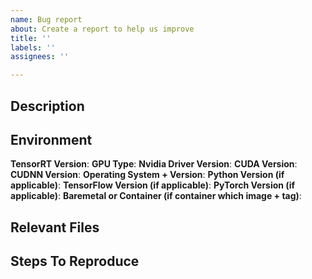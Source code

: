 ```yaml
---
name: Bug report
about: Create a report to help us improve
title: ''
labels: ''
assignees: ''

---
```


## Description

<!-- A clear and concise description of the bug or issue. -->


## Environment

**TensorRT Version**: 
**GPU Type**: 
**Nvidia Driver Version**: 
**CUDA Version**: 
**CUDNN Version**: 
**Operating System + Version**: 
**Python Version (if applicable)**: 
**TensorFlow Version (if applicable)**: 
**PyTorch Version (if applicable)**: 
**Baremetal or Container (if container which image + tag)**: 


## Relevant Files

<!-- Please include links to any models, data, files, or scripts necessary to reproduce your issue. (Github repo, Google Drive, Dropbox, etc.) -->


## Steps To Reproduce

<!-- 
  Craft a minimal bug report following this guide - https://matthewrocklin.com/blog/work/2018/02/28/minimal-bug-reports

  Please include:
  * Exact steps/commands to build your repro
  * Exact steps/commands to run your repro
  * Full traceback of errors encountered 
-->

